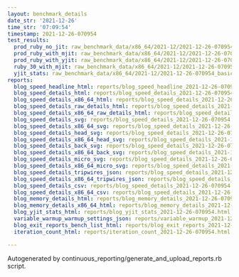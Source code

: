 ```yaml
---
layout: benchmark_details
date_str: '2021-12-26'
time_str: '07:09:54'
timestamp: 2021-12-26-070954
test_results:
  prod_ruby_no_jit: raw_benchmark_data/x86_64/2021-12/2021-12-26-070954_basic_benchmark_prod_ruby_no_jit.json
  prod_ruby_with_mjit: raw_benchmark_data/x86_64/2021-12/2021-12-26-070954_basic_benchmark_prod_ruby_with_mjit.json
  prod_ruby_with_yjit: raw_benchmark_data/x86_64/2021-12/2021-12-26-070954_basic_benchmark_prod_ruby_with_yjit.json
  ruby_30_with_mjit: raw_benchmark_data/x86_64/2021-12/2021-12-26-070954_basic_benchmark_ruby_30_with_mjit.json
  yjit_stats: raw_benchmark_data/x86_64/2021-12/2021-12-26-070954_basic_benchmark_yjit_stats.json
reports:
  blog_speed_headline_html: reports/blog_speed_headline_2021-12-26-070954.html
  blog_speed_details_html: reports/blog_speed_details_2021-12-26-070954.html
  blog_speed_details_x86_64_html: reports/blog_speed_details_2021-12-26-070954.x86_64.html
  blog_speed_details_raw_details_html: reports/blog_speed_details_2021-12-26-070954.raw_details.html
  blog_speed_details_x86_64_raw_details_html: reports/blog_speed_details_2021-12-26-070954.x86_64.raw_details.html
  blog_speed_details_svg: reports/blog_speed_details_2021-12-26-070954.svg
  blog_speed_details_x86_64_svg: reports/blog_speed_details_2021-12-26-070954.x86_64.svg
  blog_speed_details_head_svg: reports/blog_speed_details_2021-12-26-070954.head.svg
  blog_speed_details_x86_64_head_svg: reports/blog_speed_details_2021-12-26-070954.x86_64.head.svg
  blog_speed_details_back_svg: reports/blog_speed_details_2021-12-26-070954.back.svg
  blog_speed_details_x86_64_back_svg: reports/blog_speed_details_2021-12-26-070954.x86_64.back.svg
  blog_speed_details_micro_svg: reports/blog_speed_details_2021-12-26-070954.micro.svg
  blog_speed_details_x86_64_micro_svg: reports/blog_speed_details_2021-12-26-070954.x86_64.micro.svg
  blog_speed_details_tripwires_json: reports/blog_speed_details_2021-12-26-070954.tripwires.json
  blog_speed_details_x86_64_tripwires_json: reports/blog_speed_details_2021-12-26-070954.x86_64.tripwires.json
  blog_speed_details_csv: reports/blog_speed_details_2021-12-26-070954.csv
  blog_speed_details_x86_64_csv: reports/blog_speed_details_2021-12-26-070954.x86_64.csv
  blog_memory_details_html: reports/blog_memory_details_2021-12-26-070954.html
  blog_memory_details_x86_64_html: reports/blog_memory_details_2021-12-26-070954.x86_64.html
  blog_yjit_stats_html: reports/blog_yjit_stats_2021-12-26-070954.html
  variable_warmup_warmup_settings_json: reports/variable_warmup_2021-12-26-070954.warmup_settings.json
  blog_exit_reports_bench_list_html: reports/blog_exit_reports_2021-12-26-070954.bench_list.html
  iteration_count_html: reports/iteration_count_2021-12-26-070954.html

---
```

Autogenerated by continuous_reporting/generate_and_upload_reports.rb script.
